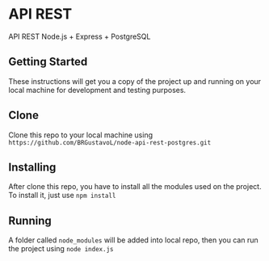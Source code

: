 # API REST
API REST Node.js + Express + PostgreSQL

## Getting Started
These instructions will get you a copy of the project up and running on your local machine for development and testing purposes.
## Clone
Clone this repo to your local machine using `https://github.com/BRGustavoL/node-api-rest-postgres.git`

## Installing
After clone this repo, you have to install all the modules used on the project. To install it, just use `npm install`

## Running
A folder called `node_modules` will be added into local repo, then you can run the project using `node index.js`
